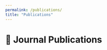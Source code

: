 ```yaml
---
permalink: /publications/
title: "Publications"
---
```


<style>
/* --- Exciting Cosmic Neon palette with fixed dark mode --- */
:root{
  --link:#7C3AED; --link-hover:#DB2777;
  --bib-bg:#F5F3FF; --bib-bg-hover:#EDE9FE;
  --bib-border:#A855F7; --bib-text:#1E293B;
}
@media (prefers-color-scheme: dark){
  :root{
    --link:#22D3EE; --link-hover:#06B6D4;
    --bib-bg:#1E293B; --bib-bg-hover:#334155;
    --bib-border:#38BDF8; --bib-text:#F8FAFC;
  }
}

/* Paper title links (keep underline) */
ol li > a[href]{
  color:var(--link)!important; text-decoration:underline;
  text-decoration-color:var(--link); text-underline-offset:2px;
  text-decoration-thickness:1.5px; transition:color .15s,text-decoration-color .15s ease;
}
ol li > a[href]:hover, ol li > a[href]:focus{
  color:var(--link-hover)!important; text-decoration-color:var(--link-hover); outline:none;
}

/* “BibTex” button (matches your inline span inside <summary>) */
details > summary > span[data-bibbtn]{
  background:var(--bib-bg)!important; border:1px solid var(--bib-border)!important;
  color:var(--bib-text)!important; border-radius:8px; font-weight:600; font-size:12px; line-height:1;
  padding:2px 10px; min-width:84px; text-align:center;
  transition:background-color .15s ease,color .15s ease,border-color .15s ease;
}
details[open] > summary > span[data-bibbtn],
details > summary > span[data-bibbtn]:hover,
details > summary > span[data-bibbtn]:focus{
  background:var(--bib-bg-hover)!important; outline:none;
}

/* BibTex panel */
.bibtex-panel{
  position:relative; margin-top:8px; background:#ffeef5; border:1px solid #f6c5db;
  border-radius:8px; padding:10px; text-align:left;
}
.bibtex-copy{
  position:absolute; top:6px; right:6px; border:1px solid #94A3B8; background:#F1F5F9;
  border-radius:6px; padding:2px 8px; font-size:12px; cursor:pointer;
}
.bibtex-pre{ margin:0; overflow:auto; font-size:12px; line-height:1.25; }
.bibtex-hidden{ position:absolute; left:-9999px; top:-9999px; }
</style>

# 📄 Journal Publications

<ol id="pubs-list"></ol>

<script>
/** ==== CONFIG ==== **/
const myNameForBold = "N. T. Nguyen";   // how your name appears in author strings for bolding

/** ==== DATA: add new entries here (or load JSON) ==== **/
/*
Fields:
- id: BibTeX key (string, unique)
- type: "article" | "inproceedings" | "misc" (choose what fits)
- title: string
- authors: array of strings, as you'd like them shown
- venue: journal or conference name (maps to 'journal' for article, 'booktitle' for inproceedings)
- year: number
- url: string (paper link)
- note: optional status like "(accepted)" or "(early access)"
*/
const publications = [
  {
    id: "NguyenJSAC2025",
    type: "article",
    title: "Energy Efficiency for Massive MIMO Integrated Sensing and Communication Systems",
    authors: [
      "H. T. Nguyen","V.-D. Nguyen","N. T. Nguyen","N. C. Luong",
      "V.-N. Q. Bao","H. Q. Ngo","D. Niyato","S. Chatzinotas"
    ],
    venue: "IEEE Journal on Selected Areas in Communications",
    year: 2025,
    url: "https://www.arxiv.org/pdf/2509.10290",
    note: "(accepted)"
  },
  {
    id: "ZakerCL2025",
    type: "article",
    title: "Dynamic Joint Sensing and Communication Beamforming Design: A Lyapunov Approach",
    authors: ["A. Zaker","N. T. Nguyen","A. Alkhateeb","M. Juntti"],
    venue: "IEEE Communications Letters",
    year: 2025,
    url: "https://arxiv.org/pdf/2503.14054",
    note: "(accepted)"
  }
];

/** ==== RENDERING HELPERS ==== **/
const escapeHTML = s => s.replace(/[&<>"']/g, c => ({'&':'&amp;','<':'&lt;','>':'&gt;','"':'&quot;',"'":'&#39;'}[c]));
const joinAuthorsForDisplay = (arr) =>
  arr.map(a => a === myNameForBold ? `<strong>${escapeHTML(a)}</strong>` : escapeHTML(a))
     .join(", ");

function makeBibtex(entry){
  const esc = s => s.replace(/[{}]/g, m => ({'{':'\\{','}':'\\}'}[m]));
  const lines = [];
  const field = (k,v) => `  ${k} = {${esc(v)}},`;
  const isArticle = entry.type === "article";
  const isInproc = entry.type === "inproceedings";

  lines.push(`@${entry.type || "misc"}{${entry.id},`);
  lines.push(field("author", entry.authors.join(" and ")));
  lines.push(field("title", entry.title));
  if(isArticle) lines.push(field("journal", entry.venue));
  else if(isInproc) lines.push(field("booktitle", entry.venue));
  else if(entry.venue) lines.push(field("howpublished", entry.venue));
  if(entry.year) lines.push(field("year", String(entry.year)));
  if(entry.url)  lines.push(field("url", entry.url));
  if(entry.note) lines.push(field("note", entry.note));
  // remove trailing comma from last field
  lines[lines.length-1] = lines[lines.length-1].replace(/,$/,"");
  lines.push("}");
  return lines.join("\n");
}

function copyText(text){
  // Try Clipboard API first, fall back to execCommand
  if(navigator.clipboard && navigator.clipboard.writeText){
    return navigator.clipboard.writeText(text);
  }
  return new Promise(resolve=>{
    const ta = document.createElement("textarea");
    ta.className = "bibtex-hidden";
    ta.value = text;
    document.body.appendChild(ta);
    ta.select();
    try { document.execCommand("copy"); } catch(e){}
    document.body.removeChild(ta);
    resolve();
  });
}

function renderPublications(list){
  const ol = document.getElementById("pubs-list");
  ol.innerHTML = "";
  list.forEach((p, idx) => {
    const li = document.createElement("li");

    // Authors line
    const authorsHTML = joinAuthorsForDisplay(p.authors);
    // Title link
    const titleLink = p.url ? `<a href="${escapeHTML(p.url)}" target="_blank">${escapeHTML(p.title)}</a>`
                            : escapeHTML(p.title);
    // Venue + year + note
    const venueHTML = `<span><em>${escapeHTML(p.venue)}</em></span>${p.year ? `, ${p.year}.` : ""} ${p.note ? escapeHTML(p.note) : ""}`;

    li.innerHTML = `
      ${authorsHTML},<br>
      "${titleLink},"<br>
      ${venueHTML}
      <details style="display:block; margin-top:6px;">
        <summary style="display:flex; justify-content:flex-start; align-items:center; list-style:none; cursor:pointer; padding:0;">
          <span data-bibbtn>BibTex</span>
        </summary>
        <div class="bibtex-panel">
          <pre class="bibtex-pre"><code id="bibtex-${idx}">${escapeHTML(makeBibtex(p))}</code></pre>
          <button class="bibtex-copy" data-copy="#bibtex-${idx}">Copy</button>
        </div>
      </details>
    `;

    ol.appendChild(li);
  });

  // Wire up copy buttons
  ol.querySelectorAll("button.bibtex-copy").forEach(btn=>{
    btn.addEventListener("click", async (e)=>{
      const sel = btn.getAttribute("data-copy");
      const code = ol.querySelector(sel);
      const text = code ? code.textContent : "";
      const old = btn.textContent;
      try {
        await copyText(text);
        btn.textContent = "Copied!";
      } catch(e){
        btn.textContent = "Copy";
      }
      setTimeout(()=>{ btn.textContent = old; }, 1200);
    });
  });
}

renderPublications(publications);

/** OPTIONAL: if you prefer an external JSON file:
fetch("/assets/publications.json").then(r=>r.json()).then(renderPublications);
*/
</script>

